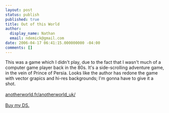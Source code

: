 ```yaml
---
layout: post
status: publish
published: true
title: Out of this World
author:
  display_name: Nathan
  email: ndemick@gmail.com
date: 2006-04-17 06:41:15.000000000 -04:00
comments: []
---
```

This was a game which I didn't play, due to the fact that I wasn't much of a computer game player back in the 80s. It's a side-scrolling adventure game, in the vein of Prince of Persia. Looks like the author has redone the game with vector grapics and hi-res backgrounds; I'm gonna have to give it a shot.
<br /><br />
<a href="http://www.anotherworld.fr/anotherworld_uk/index.htm">anotherworld.fr/anotherworld_uk/</a>
<br /><br />
<a href="http://cgi.ebay.com/ws/eBayISAPI.dll?ViewItem&item=8276610123&rd=1&sspagename=STRK%3AMESE%3AIT&rd=1">Buy my DS.</a>
